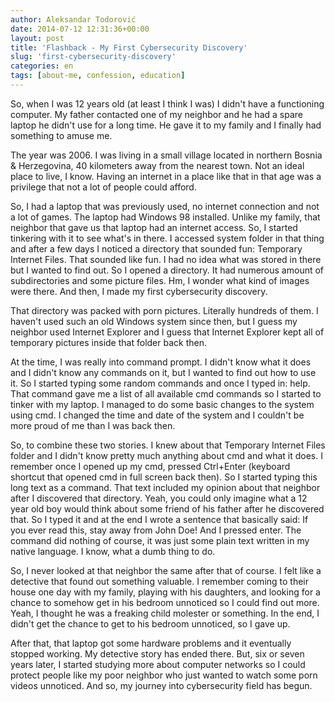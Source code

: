 ```yaml
---
author: Aleksandar Todorović
date: 2014-07-12 12:31:36+00:00
layout: post
title: 'Flashback - My First Cybersecurity Discovery'
slug: 'first-cybersecurity-discovery'
categories: en
tags: [about-me, confession, education]
---
```


So, when I was 12 years old (at least I think I was) I didn't have a functioning computer. My father contacted one of my neighbor and he had a spare laptop he didn't use for a long time. He gave it to my family and I finally had something to amuse me.

The year was 2006. I was living in a small village located in northern Bosnia & Herzegovina, 40 kilometers away from the nearest town. Not an ideal place to live, I know. Having an internet in a place like that in that age was a privilege that not a lot of people could afford.

So, I had a laptop that was previously used, no internet connection and not a lot of games. The laptop had Windows 98 installed. Unlike my family, that neighbor that gave us that laptop had an internet access. So, I started tinkering with it to see what's in there. I accessed system folder in that thing and after a few days I noticed a directory that sounded fun: Temporary Internet Files. That sounded like fun. I had no idea what was stored in there but I wanted to find out. So I opened a directory. It had numerous amount of subdirectories and some picture files. Hm, I wonder what kind of images were there. And then, I made my first cybersecurity discovery.

That directory was packed with porn pictures. Literally hundreds of them. I haven't used such an old Windows system since then, but I guess my neighbor used Internet Explorer and I guess that Internet Explorer kept all of temporary pictures inside that folder back then.

At the time, I was really into command prompt. I didn't know what it does and I didn't know any commands on it, but I wanted to find out how to use it. So I started typing some random commands and once I typed in: help. That command gave me a list of all available cmd commands so I started to tinker with my laptop. I managed to do some basic changes to the system using cmd. I changed the time and date of the system and I couldn't be more proud of me than I was back then.

So, to combine these two stories. I knew about that Temporary Internet Files folder and I didn't know pretty much anything about cmd and what it does. I remember once I opened up my cmd, pressed Ctrl+Enter (keyboard shortcut that opened cmd in full screen back then). So I started typing this long text as a command. That text included my opinion about that neighbor after I discovered that directory. Yeah, you could only imagine what a 12 year old boy would think about some friend of his father after he discovered that. So I typed it and at the end I wrote a sentence that basically said: If you ever read this, stay away from John Doe! And I pressed enter. The command did nothing of course, it was just some plain text written in my native language. I know, what a dumb thing to do.

So, I never looked at that neighbor the same after that of course. I felt like a detective that found out something valuable. I remember coming to their house one day with my family, playing with his daughters, and looking for a chance to somehow get in his bedroom unnoticed so I could find out more. Yeah, I thought he was a freaking child molester or something. In the end, I didn't get the chance to get to his bedroom unnoticed, so I gave up.

After that, that laptop got some hardware problems and it eventually stopped working. My detective story has ended there. But, six or seven years later, I started studying more about computer networks so I could protect people like my poor neighbor who just wanted to watch some porn videos unnoticed. And so, my journey into cybersecurity field has begun.
